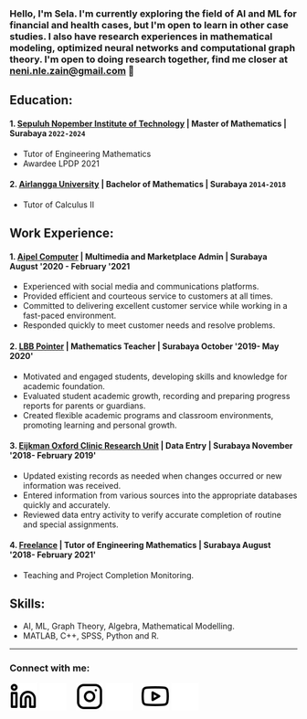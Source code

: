 ### Hello, I'm Sela. I'm currently exploring the field of AI and ML for financial and health cases, but I'm open to learn in other case studies. I also have research experiences in mathematical modeling, optimized neural networks and computational graph theory. I'm open to doing research together, find me closer at neni.nle.zain@gmail.com  👋

## Education:
#### 1. [Sepuluh Nopember Institute of Technology](https://www.its.ac.id) | Master of Mathematics | Surabaya `2022-2024`
   - Tutor of Engineering Mathematics
   - Awardee LPDP 2021
#### 2. [Airlangga University](https://unair.ac.id) | Bachelor of Mathematics | Surabaya `2014-2018`
   - Tutor of Calculus II

## Work Experience:
#### 1. [Aipel Computer](https://swalayankomputer.com) | Multimedia and Marketplace Admin | Surabaya August '2020 - February '2021
   - Experienced with social media and communications platforms.
   - Provided efficient and courteous service to customers at all times.
   - Committed to delivering excellent customer service while working in a fast-paced environment.
   - Responded quickly to meet customer needs and resolve problems.
#### 2. [LBB Pointer](http://www.lbbpointer.com) | Mathematics Teacher | Surabaya October '2019- May 2020'
   - Motivated and engaged students, developing skills and knowledge for academic foundation.
   - Evaluated student academic growth, recording and preparing progress reports for parents or guardians.
   - Created flexible academic programs and classroom environments, promoting learning and personal growth.
#### 3. [Eijkman Oxford Clinic Research Unit](https://www.oucru.org) | Data Entry | Surabaya November '2018- February 2019'
   - Updated existing records as needed when changes occurred or new information was received.
   - Entered information from various sources into the appropriate databases quickly and accurately.
   - Reviewed data entry activity to verify accurate completion of routine and special assignments.
#### 4. [Freelance](https://www.oucru.org) | Tutor of Engineering Mathematics | Surabaya August '2018- February 2021'
   - Teaching and Project Completion Monitoring.

## Skills:
   - AI, ML, Graph Theory, Algebra, Mathematical Modelling.
   - MATLAB, C++, SPSS, Python and R.
---

### Connect with me:
[![website](./img/linkedin-light.svg)](https://www.linkedin.com/in/erselazain#gh-light-mode-only)
[![website](./img/linkedin-dark.svg)](https://www.linkedin.com/in/erselazain#gh-dark-mode-only)
&nbsp;&nbsp;
[![website](./img/instagram-light.svg)](https://instagram.com/erselazain#gh-light-mode-only)
[![website](./img/instagram-dark.svg)](https://instagram.com/erselazain#gh-dark-mode-only)
&nbsp;&nbsp;
[![website](./img/youtube-light.svg)](https://www.youtube.com/channel/UCJiYCXMP-ka51Aq4edr25Vw#gh-light-mode-only)
[![website](./img/youtube-dark.svg)](https://www.youtube.com/channel/UCJiYCXMP-ka51Aq4edr25Vw#gh-dark-mode-only)

[webdev]: https://github.com/erselazain/erselazain
